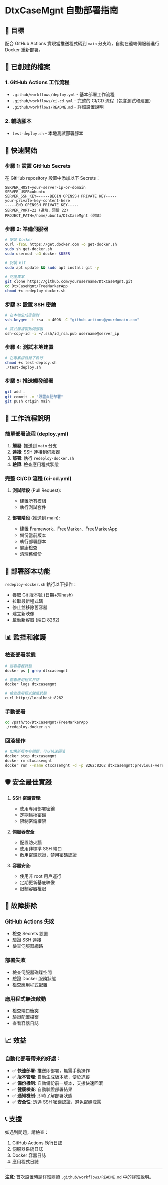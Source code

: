 # DtxCaseMgnt 自動部署指南

## 🎯 目標
配合 GitHub Actions 實現當推送程式碼到 `main` 分支時，自動在遠端伺服器進行 Docker 重新部署。

## 📁 已創建的檔案

### 1. GitHub Actions 工作流程
- `.github/workflows/deploy.yml` - 基本部署工作流程
- `.github/workflows/ci-cd.yml` - 完整的 CI/CD 流程（包含測試和建置）
- `.github/workflows/README.md` - 詳細設置說明

### 2. 輔助腳本
- `test-deploy.sh` - 本地測試部署腳本

## 🚀 快速開始

### 步驟 1: 設置 GitHub Secrets
在 GitHub repository 設置中添加以下 Secrets：

```
SERVER_HOST=your-server-ip-or-domain
SERVER_USER=ubuntu
SERVER_SSH_KEY=-----BEGIN OPENSSH PRIVATE KEY-----
your-private-key-content-here
-----END OPENSSH PRIVATE KEY-----
SERVER_PORT=22 (選填，預設 22)
PROJECT_PATH=/home/ubuntu/DtxCaseMgnt (選填)
```

### 步驟 2: 準備伺服器
```bash
# 安裝 Docker
curl -fsSL https://get.docker.com -o get-docker.sh
sudo sh get-docker.sh
sudo usermod -aG docker $USER

# 安裝 Git
sudo apt update && sudo apt install git -y

# 克隆專案
git clone https://github.com/yourusername/DtxCaseMgnt.git
cd DtxCaseMgnt/FreeMarkerApp
chmod +x redeploy-docker.sh
```

### 步驟 3: 設置 SSH 密鑰
```bash
# 在本地生成密鑰對
ssh-keygen -t rsa -b 4096 -C "github-actions@yourdomain.com"

# 將公鑰複製到伺服器
ssh-copy-id -i ~/.ssh/id_rsa.pub username@server_ip
```

### 步驟 4: 測試本地建置
```bash
# 在專案根目錄下執行
chmod +x test-deploy.sh
./test-deploy.sh
```

### 步驟 5: 推送觸發部署
```bash
git add .
git commit -m "設置自動部署"
git push origin main
```

## 🔄 工作流程說明

### 簡單部署流程 (deploy.yml)
1. **觸發**: 推送到 `main` 分支
2. **連接**: SSH 連接到伺服器
3. **部署**: 執行 `redeploy-docker.sh`
4. **驗證**: 檢查應用程式狀態

### 完整 CI/CD 流程 (ci-cd.yml)
1. **測試階段** (Pull Request):
   - 建置所有模組
   - 執行測試套件
   
2. **部署階段** (推送到 main):
   - 建置 Framework、FreeMarker、FreeMarkerApp
   - 備份當前版本
   - 執行部署腳本
   - 健康檢查
   - 清理舊備份

## 🔧 部署腳本功能

`redeploy-docker.sh` 執行以下操作：
- 獲取 Git 版本號 (日期+短hash)
- 拉取最新程式碼
- 停止並移除舊容器
- 建立新映像
- 啟動新容器 (端口 8262)

## 📊 監控和維護

### 檢查部署狀態
```bash
# 查看容器狀態
docker ps | grep dtxcasemgnt

# 查看應用程式日誌
docker logs dtxcasemgnt

# 檢查應用程式健康狀態
curl http://localhost:8262
```

### 手動部署
```bash
cd /path/to/DtxCaseMgnt/FreeMarkerApp
./redeploy-docker.sh
```

### 回滾操作
```bash
# 如果新版本有問題，可以快速回滾
docker stop dtxcasemgnt
docker rm dtxcasemgnt
docker run --name dtxcasemgnt -d -p 8262:8262 dtxcasemgnt:previous-version
```

## 🛡️ 安全最佳實踐

1. **SSH 密鑰管理**:
   - 使用專用部署密鑰
   - 定期輪換密鑰
   - 限制密鑰權限

2. **伺服器安全**:
   - 配置防火牆
   - 使用非標準 SSH 端口
   - 啟用密鑰認證，禁用密碼認證

3. **容器安全**:
   - 使用非 root 用戶運行
   - 定期更新基底映像
   - 限制容器權限

## 🐛 故障排除

### GitHub Actions 失敗
- 檢查 Secrets 設置
- 驗證 SSH 連接
- 檢查伺服器網路

### 部署失敗
- 檢查伺服器磁碟空間
- 驗證 Docker 服務狀態
- 檢查應用程式配置

### 應用程式無法啟動
- 檢查端口衝突
- 驗證配置檔案
- 查看容器日誌

## 📈 效益

### 自動化部署帶來的好處：
- ✅ **快速部署**: 推送即部署，無需手動操作
- ✅ **版本管理**: 自動生成版本號，便於追蹤
- ✅ **備份機制**: 自動備份前一版本，支援快速回滾
- ✅ **健康檢查**: 自動驗證部署結果
- ✅ **通知機制**: 即時了解部署狀態
- ✅ **安全性**: 透過 SSH 密鑰認證，避免密碼洩露

## 📞 支援

如遇到問題，請檢查：
1. GitHub Actions 執行日誌
2. 伺服器系統日誌  
3. Docker 容器日誌
4. 應用程式日誌

---
**注意**: 首次設置時請仔細閱讀 `.github/workflows/README.md` 中的詳細說明。
